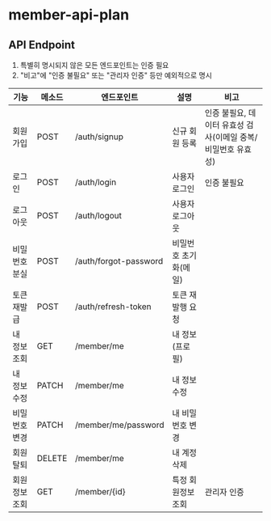 # member-api-plan

## API Endpoint

1. 특별히 명시되지 않은 모든 엔드포인트는 인증 필요
2. "비고"에 "인증 불필요" 또는 "관리자 인증" 등만 예외적으로 명시

| 기능 | 메소드 | 엔드포인트 | 설명 | 비고 |
| ---- | ----- | -------- | ---- | ---- |
| 회원가입 | POST | /auth/signup | 신규 회원 등록 | 인증 불필요, 데이터 유효성 검사(이메일 중복/비밀번호 유효성) |
| 로그인 | POST | /auth/login | 사용자 로그인 | 인증 불필요 |
| 로그아웃 | POST | /auth/logout | 사용자 로그아웃 |  |
| 비밀번호 분실 | POST | /auth/forgot-password | 비밀번호 초기화(메일) |  |
| 토큰 재발급 | POST | /auth/refresh-token | 토큰 재발행 요청 |  |
| 내 정보 조회 | GET | /member/me | 내 정보(프로필) |  |
| 내 정보 수정 | PATCH | /member/me | 내 정보 수정 |  |
| 비밀번호 변경 | PATCH | /member/me/password | 내 비밀번호 변경 |                                                              |
| 회원 탈퇴 | DELETE | /member/me | 내 계정 삭제 |  |
| 회원 정보 조회 | GET | /member/{id} | 특정 회원정보 조회 | 관리자 인증 |
